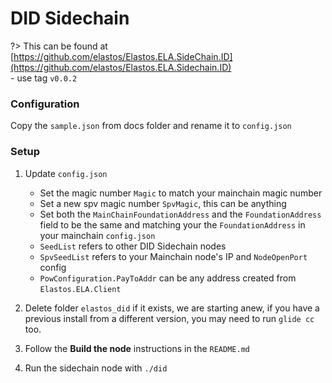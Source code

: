 
# DID Sidechain

?> This can be found at [https://github.com/elastos/Elastos.ELA.SideChain.ID](https://github.com/elastos/Elastos.ELA.Sidechain.ID)<br/>- use tag `v0.0.2`

### Configuration

Copy the `sample.json` from docs folder and rename it to `config.json`

### Setup

1. Update `config.json`
    - Set the magic number `Magic` to match your mainchain magic number
    - Set a new spv magic number `SpvMagic`, this can be anything
    - Set both the `MainChainFoundationAddress` and the `FoundationAddress` field to be the same and matching your the `FoundationAddress` in your mainchain `config.json`
    - `SeedList` refers to other DID Sidechain nodes
    - `SpvSeedList` refers to your Mainchain node's IP and `NodeOpenPort` config
    - `PowConfiguration.PayToAddr` can be any address created from `Elastos.ELA.Client`

2. Delete folder `elastos_did` if it exists, we are starting anew, if you have a previous install from a different version, you may need to run `glide cc` too.

3. Follow the **Build the node** instructions in the `README.md`

4. Run the sidechain node with `./did`
